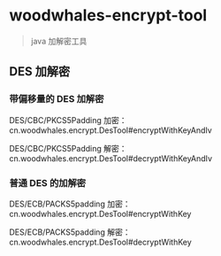 # woodwhales-encrypt-tool

> java 加解密工具

## DES 加解密

### 带偏移量的 DES 加解密

DES/CBC/PKCS5Padding 加密：cn.woodwhales.encrypt.DesTool#encryptWithKeyAndIv

DES/CBC/PKCS5Padding 解密：cn.woodwhales.encrypt.DesTool#decryptWithKeyAndIv

### 普通 DES 的加解密

DES/ECB/PACKS5padding 加密：cn.woodwhales.encrypt.DesTool#encryptWithKey

DES/ECB/PACKS5padding 解密：cn.woodwhales.encrypt.DesTool#decryptWithKey
